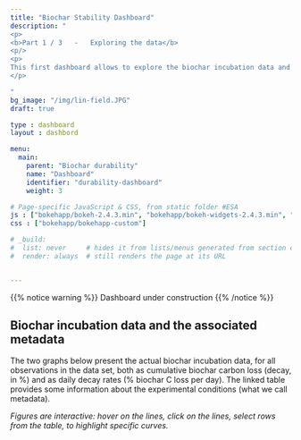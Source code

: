 ```yaml
---
title: "Biochar Stability Dashboard"
description: "
<p>
<b>Part 1 / 3   -   Exploring the data</b>
<p/>
<p>
This first dashboard allows to explore the biochar incubation data and the associated metadata, which were collected from the litterature and compiled in a single consistent format. 
</p>

"
bg_image: "/img/lin-field.JPG"
draft: true

type : dashboard
layout : dashbord

menu:
  main:
    parent: "Biochar durability"
    name: "Dashboard"
    identifier: "durability-dashboard"
    weight: 3

# Page-specific JavaScript & CSS, from static folder #ESA
js : ["bokehapp/bokeh-2.4.3.min", "bokehapp/bokeh-widgets-2.4.3.min", "bokehapp/bokeh-tables-2.4.3.min", "bokehapp/bokeh-gl-2.4.3.min", "bokehapp/bokeh-mathjax-2.4.3.min", ]
css : ["bokehapp/bokehapp-custom"]

# _build:
#  list: never     # hides it from lists/menus generated from section contents
#  render: always  # still renders the page at its URL


---
```

<div class="col-md-12">
{{% notice warning %}}
Dashboard under construction 
{{% /notice %}}
</div>

<!-- MAIN DASHBOARD -->
<section class="">
  <div class="container-fluid">
 
<div class="row">
  <div class="col-md-6 col-md-push-1">

## **Biochar incubation data and the associated metadata**
  
The two graphs below present the actual biochar incubation data, for all observations in the data set, both as cumulative biochar carbon loss (decay, in %) and as daily decay rates (% biochar C loss per day). The linked table provides some information about the experimental conditions (what we call metadata).

*Figures are interactive: hover on the lines, click on the lines, select rows from the table, to highlight specific curves.*


  </div>
</div>

<div class="row">
<div id="component_1" style="height:90vh; margin:0 5% 1% 5%; max-width: 90%;" >
    <div class="bk-root" id="7d585b7e-fba4-4f38-9308-3405cc4af5d1" data-root-id="1795"></div>    <br />
    <br />
</div>
</div>

</div>
</section>

<!-- DATA DOWNLOAD  -->
<section class="section-sm section-dark">
<div class="container">
<div class="row">
  <div class="col-md-9 col-md-push-1">

## **Download all the data**

All the data shown above (and the code to deal with it) is available for download in various format:
* Get it from *GitHub* [(data + code)](https://github.com/SLU-biochar/biocharStability)
* Get it in *.xlsx* format [(data only)](https://github.com/SLU-biochar/biocharStability/blob/main/biocharStability/database/biochar_incubation_database_2022-12_SI4Manuscript.xlsx)
* Get it in *.json* format (data only)

## **Scroll down for more**

Below, more interactive figures and text analyses are provided. They reproduce the results from our pre-print article published [here](https://doi.org/10.1016/j.geoderma.2023.116761).

  </div>
</div>
</div>
</section>

<!-- FURTHER FIGURES -->
<section class="">
<div class="container-fluid">

<div class="row">
  <div class="col-md-6 col-md-push-1">

## **What biomass types were used?**

  </div>
</div>

<div class="row">
<div class="col-md-7">
<div id="component_2" style="max-height:90vh; margin:0 5% 1% 5%;" >
    <div class="bk-root" id="8409e091-e1ce-4743-8942-3bf7c21dabf7" data-root-id="2401"></div>    <br />
</div>
</div>

<div class="col-md-3">
<div id="component_text_2">

### **Most biochars were derived from wood**

Most observations were from wood-derived biochars (74 observations). Other biomass types used were crop residues (29, mainly corncob, rice straw or wheat straw), grass (18, mainly miscanthus), manure (4) and biosolids (1). 



### **Some feedstocks are preferred for practical reasons**

Biomass with a C4 carbon fixation pathway (e.g., maize, miscanthus, sugarcane) has been commonly used as it is a cheaper and easier way to perform isotopic analyses than with labelled biomass.



### **Wood-derived biochars have much lower ash content than other feedstocks**

A key difference between the biochar from different feedstocks is the ash content. 

</div>
</div>
</div>

</div>
</section>

<!-- FURTHER FIGURES -->
<section class="">
<div class="container-fluid">

<div class="row">
  <div class="col-md-6 col-md-push-1">

## **What pyrolysis conditions types were used?**

  </div>
</div>

<div class="row">
<div class="col-md-7">
<div id="component_3" style="margin-bottom:3rem;" >
    <div class="bk-root" id="f982bdaf-f103-4140-baeb-1625b889cf0a" data-root-id="2884"></div>    <br />
</div>
</div>

<div class="col-md-3">
<div id="component_text_3">


### **Most biochars were from slow pyrolysis**

The vast majority of observations used biochar produced via slow pyrolysis (119 observations), while only a handful of observations are available for gasification (4), hydrothermal carbonisation (2), or flash pyrolysis (1).


### **Most biochars were produced at lab-scale**

In most cases, the pyrolysis was performed in laboratory bench scale reactors, although some commercial pyrolysis reactors have also been used (mainly when using a biomass feedstock with a C4 carbon fixating pathway, for practical reasons).

### **Pyrolysis temperature, heating rate, and residence time**

Pyrolysis conditions are usually described using the highest treatment temperature (HHT, °C), the heating rate (HR, °C/min) and the residence time (RT, min) at the HHT. The HHT is nearly always reported in incubation studies, although it is recognised that HHT is difficult to determine in large scale (commercial) reactors due to non homogenous heat distribution. Likewise, HR and RT are mostly reported for laboratory produced biochar where these parameters are well controlled. A common possible source of misinterpretation, for the RT, is that some studies report an overall RT inside the reactor (from start to end of pyrolysis process, possibly including drying time) while other report the RT at HHT. Here, only RT at HHT were included in the database leading to some missing data.

The range of HHT investigated spans from, with 200 to 800°C, with most values in the range of 400-600°C. One experiment used a gasification biochar produced at a much higher temperature of 1200°C. HR spanned between 2.5°C/min and up to 51°C/min. Finally, RT is mostly short, between 40 minutes and 3 hours, although the effect of longer residence time was tested in some cases, up to 72 hours.

From this exploration, it can be drawn that there is a gap in coverage of biochar produced at higher temperatures (> 700°C) and that coverage of the lower range of temperature could be improved as it is likely to be associated with lower stability and non-linearity. Likewise, conditions other than slow pyrolysis should also better covered (at least, in the literature performing incubation with isotopic analysis), including hydro-thermal carbonisation, gasification, and fast/flash pyrolysis.

</div>
</div>
</div>

</div>
</section>

<section>
</section>

<div id="bokeh_component_scripts">
<script type="text/javascript" src="../component_3.js"></script>
<script type="text/javascript" src="../component_2.js"></script>
<script type="text/javascript" src="../component_1.js"></script>
</div>
